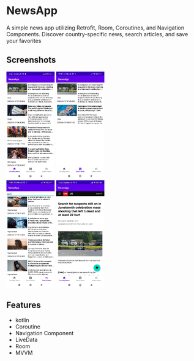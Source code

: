 
# NewsApp

A simple news app utilizing Retrofit, Room, Coroutines, and Navigation Components. Discover country-specific news,
search articles, and save your favorites


## Screenshots
<img src=".\app/screenshot/Breaking_News.jpeg" width="25%">
<img src=".\app/screenshot/Saved_News.jpeg" width="25%">
 <br/>
<img src=".\app/screenshot/Search_News.jpeg" width="25%">
<img src=".\app/screenshot/webview.jpeg" width="25%">
 <br/>






## Features

- kotlin
- Coroutine
- Navigation Component
- LiveData
- Room
- MVVM
